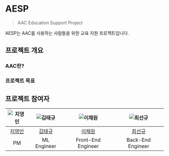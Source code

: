 # AESP

> AAC Education Support Project

AESP는 AAC를 사용하는 사람들을 위한 교육 지원 프로젝트입니다.

## 프로젝트 개요

### AAC란?

### 프로젝트 목표

## 프로젝트 참여자

|![지영인](https://avatars.githubusercontent.com/u/139129405?v=4)|![김태규](https://avatars.githubusercontent.com/u/84448791?v=4)|![이채원](https://avatars.githubusercontent.com/u/101500670?v=4)|![최선규](https://avatars.githubusercontent.com/u/98688494?v=4)|
|:-:|:-:|:-:|:-:|
|[지영인]()|[김태규]()|[이채원]()|[최선규]()|
|PM|ML Engineer|Front-End Engineer|Back-End Engineer|